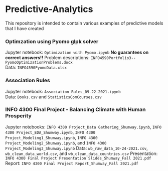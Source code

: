 # Predictive-Analytics
This repository is intended to contain various examples of predictive models that I have created

### **Optimzation using Pyomo glpk solver**
Jupyter notebook: `Optimization with Pyomo.ipynb` **No guarantees on correct answers!!**
Problem descriptions: `INFO4590Portfolio3--PyomoOptimizationProblems.docx`  
Data: `INFO4590PyomoData.xlsx`  

### **Association Rules**
Jupyter notebook: `Association Rules_09-22-2021.ipynb`  
Data: `Books.csv` and `StatisticsComCourses.csv`  

### **INFO 4300 Final Project - Balancing Climate with Human Prosperity**
Jupyter notebooks: `INFO 4300 Project_Data Gathering_Shumway.ipynb`, `INFO 4300 Project_EDA_Shumway.ipynb`, `INFO 4300 Project_Modeling1_Shumway.ipynb`, `INFO 4300 Project_Modeling2_Shumway.ipynb`, and `INFO 4300 Project_Modeling3_Shumway.ipynb`
Data: `wb_raw_data_10-24-2021.csv`, `wb_clean_data_world.csv`, and `wb_clean_data_countries.csv`
Presentation: `INFO 4300 Final Project Presentation Slides_Shumway_Fall 2021.pdf`
Report: `INFO 4300 Final Project Report_Shumway_Fall 2021.pdf`
